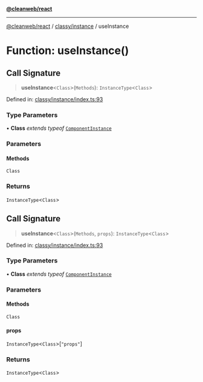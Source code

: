 [**@cleanweb/react**](../../../README.md)

***

[@cleanweb/react](../../../modules.md) / [classy/instance](../README.md) / useInstance

# Function: useInstance()

## Call Signature

> **useInstance**\<`Class`\>(`Methods`): `InstanceType`\<`Class`\>

Defined in: [classy/instance/index.ts:93](https://github.com/cleanjsweb/neat-react/blob/14baaff619a13096b0ac0ffe8ec82445197edebb/classy/instance/index.ts#L93)

### Type Parameters

• **Class** *extends* *typeof* [`ComponentInstance`](../classes/ComponentInstance.md)

### Parameters

#### Methods

`Class`

### Returns

`InstanceType`\<`Class`\>

## Call Signature

> **useInstance**\<`Class`\>(`Methods`, `props`): `InstanceType`\<`Class`\>

Defined in: [classy/instance/index.ts:93](https://github.com/cleanjsweb/neat-react/blob/14baaff619a13096b0ac0ffe8ec82445197edebb/classy/instance/index.ts#L93)

### Type Parameters

• **Class** *extends* *typeof* [`ComponentInstance`](../classes/ComponentInstance.md)

### Parameters

#### Methods

`Class`

#### props

`InstanceType`\<`Class`\>\[`"props"`\]

### Returns

`InstanceType`\<`Class`\>
